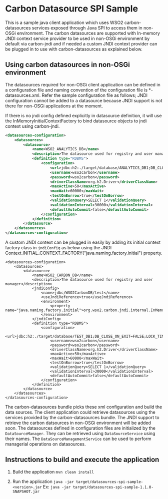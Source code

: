 # Carbon Datasource SPI Sample

This is a sample java client application which uses WSO2 carbon-datasources services exposed through Java SPI to access them in non-OSGi environment. The carbon datasources are supported with In-memory JNDI context service provider to be used in non-OSGi environment by default via carbon-jndi and if needed a custom JNDI context provider can be plugged in to use with carbon-datasources as explained below.

## Using carbon datasources in non-OSGi environment

The datasources required for non-OSGi client application can be defined in a configuration file and naming convention of the configuration file is *-datasources.xml. Refer the sample configuration file as follows;
JNDI configuration cannot be added to a datasource because JNDI support is not there for non-OSGi applications at the moment.

If there is no jndi config defined explicitly in datasource definition, it will use the InMemoryInitialContextFactory to bind datasource objects to jndi context using carbon-jndi.

````xml
<datasources-configuration>
    <datasources>
        <datasource>
            <name>WSO2_ANALYTICS_DB</name>
            <description>The datasource used for registry and user manager</description>
            <definition type="RDBMS">
                <configuration>
                    <url>jdbc:h2:./target/database/ANALYTICS_DB1;DB_CLOSE_ON_EXIT=FALSE;LOCK_TIMEOUT=60000</url>
                    <username>wso2carbon</username>
                    <password>wso2carbon</password>
                    <driverClassName>org.h2.Driver</driverClassName>
                    <maxActive>50</maxActive>
                    <maxWait>60000</maxWait>
                    <testOnBorrow>true</testOnBorrow>
                    <validationQuery>SELECT 1</validationQuery>
                    <validationInterval>30000</validationInterval>
                    <defaultAutoCommit>false</defaultAutoCommit>
                </configuration>
            </definition>
        </datasource>
    </datasources>
</datasources-configuration>
````

A custom JNDI context can be plugged in easily by adding its initial context factory class in `jndiConfig` as below using the JNDI Context.INITIAL_CONTEXT_FACTORY("java.naming.factory.initial") property.
````
<datasources-configuration>
    <datasources>
        <datasource>
            <name>WSO2_CARBON_DB</name>
            <description>The datasource used for registry and user manager</description>
            <jndiConfig>
                <name>jdbc/WSO2CarbonDB/test</name>
                <useJndiReference>true</useJndiReference>
                <environment>
                    <property name="java.naming.factory.initial">org.wso2.carbon.jndi.internal.InMemoryInitialContextFactory</property>
                </environment>
            </jndiConfig>
            <definition type="RDBMS">
                <configuration>
                    <url>jdbc:h2:./target/database/TEST_DB1;DB_CLOSE_ON_EXIT=FALSE;LOCK_TIMEOUT=60000</url>
                    <username>wso2carbon</username>
                    <password>wso2carbon</password>
                    <driverClassName>org.h2.Driver</driverClassName>
                    <maxActive>50</maxActive>
                    <maxWait>60000</maxWait>
                    <testOnBorrow>true</testOnBorrow>
                    <validationQuery>SELECT 1</validationQuery>
                    <validationInterval>30000</validationInterval>
                    <defaultAutoCommit>false</defaultAutoCommit>
                </configuration>
            </definition>
        </datasource>
    </datasources>
</datasources-configuration>
````

The carbon-datasources bundle picks these xml configuration and build the data sources. The client application could retrieve datasources using the services provided by the carbon-datasources bundle. The JNDI support to retrieve the carbon datsources in non-OSGi environment will be added soon.
The datasources defined in configuration files are initialized by the `DataSourceManager`. They can be retrieved using `DataSourceService` using their names. The `DataSourceManagementService` can be used to perform managerial operations on datasources.

## Instructions to build and execute the application
1. Build the application
    `mvn clean install`
    
2. Run the application
    `java -jar target/datasources-spi-sample-<version>.jar`
   Ex: `java -jar target/datasources-spi-sample-1.1.0-SNAPSHOT.jar`